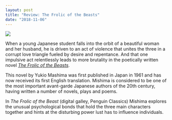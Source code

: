 ```yaml
---
layout: post
title: "Review: The Frolic of the Beasts"
date: "2018-11-06"
---
```


![](images/41J6KXBtVdL-130x200.jpg)

When a young Japanese student falls into the orbit of a beautiful woman and her husband, he is driven to an act of violence that unites the three in a corrupt love triangle fueled by desire and repentance. And that one impulsive act relentlessly leads to more brutality in the poetically written novel _[The Frolic of the Beasts](https://amzn.to/2DntvIp)_.

This novel by Yukio Mashima was first published in Japan in 1961 and has now received its first English translation. Mishima is considered to be one of the most important avant-garde Japanese authors of the 20th century, having written a number of novels, plays and poems.

In _The Frolic of the Beast_ (digital galley, Penguin Classics) Mishima explores the unusual psychological bonds that hold the three main characters together and hints at the disturbing power lust has to influence individuals.
